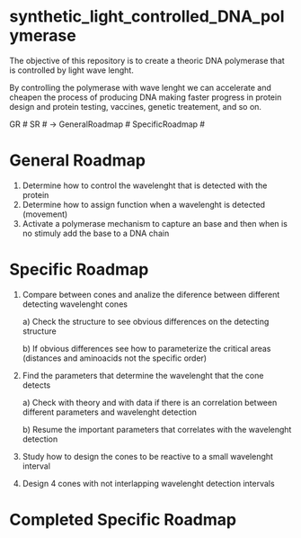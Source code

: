 # synthetic_light_controlled_DNA_polymerase
The objective of this repository is to create a theoric DNA polymerase that is controlled by light wave lenght.

By controlling the polymerase with wave lenght we can accelerate and cheapen the process of producing DNA making faster progress in protein design and protein testing, vaccines, genetic treatement, and so on.

GR # SR # -> GeneralRoadmap # SpecificRoadmap #

# General Roadmap

1. Determine how to control the wavelenght that is detected with the protein
2. Determine how to assign function when a wavelenght is detected (movement)
3. Activate a polymerase mechanism to capture an base and then when is no stimuly add the base to a DNA chain

# Specific Roadmap
1. Compare between cones and analize the diference between different detecting wavelenght cones

	a) Check the structure to see obvious differences on the detecting structure
	
	b) If obvious differences see how to parameterize the critical areas (distances and aminoacids not the specific order)
2. Find the parameters that determine the wavelenght that the cone detects

	a) Check with theory and with data if there is an correlation between different parameters and wavelenght detection
	
	b) Resume the important parameters that correlates with the wavelenght detection
3. Study how to design the cones to be reactive to a small wavelenght interval
4. Design 4 cones with not interlapping wavelenght detection intervals

# Completed Specific Roadmap
